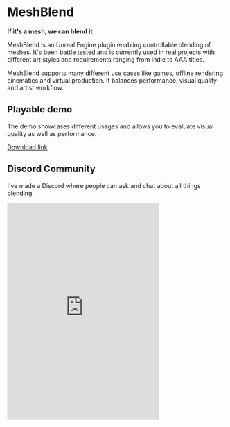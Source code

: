 # MeshBlend
**If it's a mesh, we can blend it**

MeshBlend is an Unreal Engine plugin enabling controllable blending of meshes. It's been battle tested and is currently used in real projects with different art styles and requirements ranging from Indie to AAA titles.

MeshBlend supports many different use cases like games, offline rendering cinematics and virtual production. It balances performance, visual quality and artist workflow.

## Playable demo

The demo showcases different usages and allows you to evaluate visual quality as well as performance.

[Download link](https://drive.google.com/file/d/1BOzZkNZaa3oVsfl1yqchq9VoSyjKFb1F/view)

## Discord Community

I've made a Discord where people can ask and chat about all things blending.

<iframe src="https://discord.com/widget?id=1279047221362294964&theme=dark" width="350" height="500" allowtransparency="true" frameborder="0" sandbox="allow-popups allow-popups-to-escape-sandbox allow-same-origin allow-scripts"></iframe>